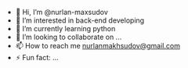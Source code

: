 - 👋 Hi, I’m @nurlan-maxsudov
- 👀 I’m interested in back-end developing
- 🌱 I’m currently learning python 
- 💞️ I’m looking to collaborate on ...
- 📫 How to reach me nurlanmakhsudov@gmail.com
- ⚡ Fun fact: ...

<!---
nurlan-maxsudov/nurlan-maxsudov is a ✨ special ✨ repository because its `README.md` (this file) appears on your GitHub profile.
You can click the Preview link to take a look at your changes.
--->
